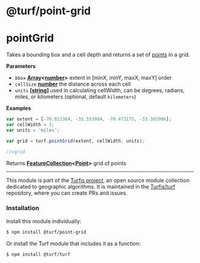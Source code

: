 # @turf/point-grid

# pointGrid

Takes a bounding box and a cell depth and returns a set of [points](http://geojson.org/geojson-spec.html#point) in a grid.

**Parameters**

-   `bbox` **[Array](https://developer.mozilla.org/en-US/docs/Web/JavaScript/Reference/Global_Objects/Array)&lt;[number](https://developer.mozilla.org/en-US/docs/Web/JavaScript/Reference/Global_Objects/Number)>** extent in [minX, minY, maxX, maxY] order
-   `cellSize` **[number](https://developer.mozilla.org/en-US/docs/Web/JavaScript/Reference/Global_Objects/Number)** the distance across each cell
-   `units` **\[[string](https://developer.mozilla.org/en-US/docs/Web/JavaScript/Reference/Global_Objects/String)]** used in calculating cellWidth, can be degrees, radians, miles, or kilometers (optional, default `kilometers`)

**Examples**

```javascript
var extent = [-70.823364, -33.553984, -70.473175, -33.302986];
var cellWidth = 3;
var units = 'miles';

var grid = turf.pointGrid(extent, cellWidth, units);

//=grid
```

Returns **[FeatureCollection](http://geojson.org/geojson-spec.html#featurecollection)&lt;[Point](http://geojson.org/geojson-spec.html#point)>** grid of points

---

This module is part of the [Turfjs project](http://turfjs.org/), an open source
module collection dedicated to geographic algorithms. It is maintained in the
[Turfjs/turf](https://github.com/Turfjs/turf) repository, where you can create
PRs and issues.

### Installation

Install this module individually:

```sh
$ npm install @turf/point-grid
```

Or install the Turf module that includes it as a function:

```sh
$ npm install @turf/turf
```
